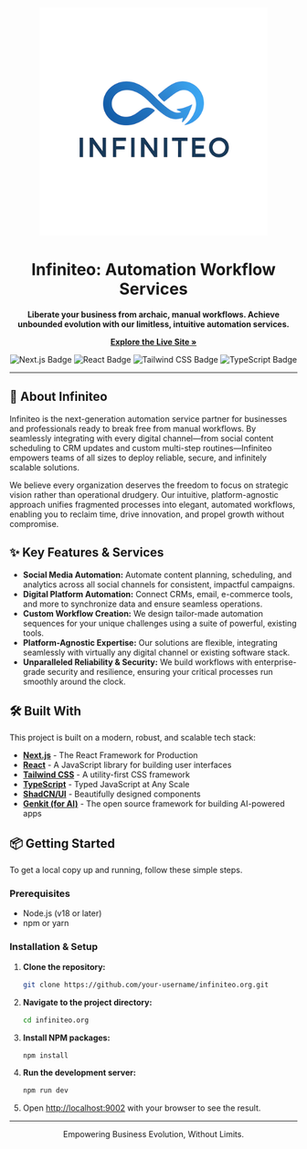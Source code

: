 
<div align="center">
  <img src="public/infiniteo.png" alt="Infiniteo Logo" width="400"/>
</div>

<h1 align="center">Infiniteo: Automation Workflow Services</h1>

<div align="center">
  <p><strong>Liberate your business from archaic, manual workflows. Achieve unbounded evolution with our limitless, intuitive automation services.</strong></p>
  <p>
    <a href="https://infiniteo.tech" target="_blank"><strong>Explore the Live Site »</strong></a>
  </p>
</div>

<div align="center">
  <img src="https://img.shields.io/badge/Next.js-000000?style=for-the-badge&logo=nextdotjs&logoColor=white" alt="Next.js Badge"/>
  <img src="https://img.shields.io/badge/React-20232A?style=for-the-badge&logo=react&logoColor=61DAFB" alt="React Badge"/>
  <img src="https://img.shields.io/badge/Tailwind_CSS-38B2AC?style=for-the-badge&logo=tailwind-css&logoColor=white" alt="Tailwind CSS Badge"/>
  <img src="https://img.shields.io/badge/TypeScript-007ACC?style=for-the-badge&logo=typescript&logoColor=white" alt="TypeScript Badge"/>
</div>

---

## 🚀 About Infiniteo

Infiniteo is the next-generation automation service partner for businesses and professionals ready to break free from manual workflows. By seamlessly integrating with every digital channel—from social content scheduling to CRM updates and custom multi-step routines—Infiniteo empowers teams of all sizes to deploy reliable, secure, and infinitely scalable solutions.

We believe every organization deserves the freedom to focus on strategic vision rather than operational drudgery. Our intuitive, platform-agnostic approach unifies fragmented processes into elegant, automated workflows, enabling you to reclaim time, drive innovation, and propel growth without compromise.

## ✨ Key Features & Services

-   **Social Media Automation:** Automate content planning, scheduling, and analytics across all social channels for consistent, impactful campaigns.
-   **Digital Platform Automation:** Connect CRMs, email, e-commerce tools, and more to synchronize data and ensure seamless operations.
-   **Custom Workflow Creation:** We design tailor-made automation sequences for your unique challenges using a suite of powerful, existing tools.
-   **Platform-Agnostic Expertise:** Our solutions are flexible, integrating seamlessly with virtually any digital channel or existing software stack.
-   **Unparalleled Reliability & Security:** We build workflows with enterprise-grade security and resilience, ensuring your critical processes run smoothly around the clock.

## 🛠️ Built With

This project is built on a modern, robust, and scalable tech stack:

-   [**Next.js**](https://nextjs.org/) - The React Framework for Production
-   [**React**](https://reactjs.org/) - A JavaScript library for building user interfaces
-   [**Tailwind CSS**](https://tailwindcss.com/) - A utility-first CSS framework
-   [**TypeScript**](https://www.typescriptlang.org/) - Typed JavaScript at Any Scale
-   [**ShadCN/UI**](https://ui.shadcn.com/) - Beautifully designed components
-   [**Genkit (for AI)**](https://firebase.google.com/docs/genkit) - The open source framework for building AI-powered apps

## 📦 Getting Started

To get a local copy up and running, follow these simple steps.

### Prerequisites

-   Node.js (v18 or later)
-   npm or yarn

### Installation & Setup

1.  **Clone the repository:**
    ```sh
    git clone https://github.com/your-username/infiniteo.org.git
    ```
2.  **Navigate to the project directory:**
    ```sh
    cd infiniteo.org
    ```
3.  **Install NPM packages:**
    ```sh
    npm install
    ```
4.  **Run the development server:**
    ```sh
    npm run dev
    ```
5.  Open [http://localhost:9002](http://localhost:9002) with your browser to see the result.

---
<p align="center">Empowering Business Evolution, Without Limits.</p>

